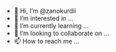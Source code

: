 - 👋 Hi, I’m @zanokurdii
- 👀 I’m interested in ...
- 🌱 I’m currently learning ...
- 💞️ I’m looking to collaborate on ...
- 📫 How to reach me ...

<!---
zanokurdii/zanokurdii is a ✨ special ✨ repository because its `README.md` (this file) appears on your GitHub profile.
You can click the Preview link to take a look at your changes.
--->
